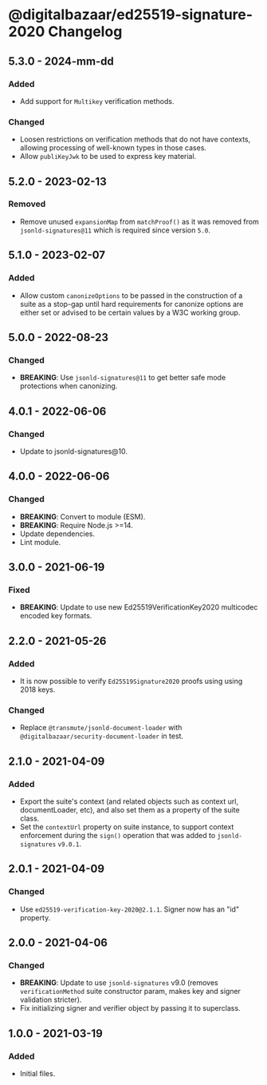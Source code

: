 # @digitalbazaar/ed25519-signature-2020 Changelog

## 5.3.0 - 2024-mm-dd

### Added
- Add support for `Multikey` verification methods.

### Changed
- Loosen restrictions on verification methods that do not have
  contexts, allowing processing of well-known types in those cases.
- Allow `publiKeyJwk` to be used to express key material.

## 5.2.0 - 2023-02-13

### Removed
- Remove unused `expansionMap` from `matchProof()` as it was removed
  from `jsonld-signatures@11` which is required since version `5.0`.

## 5.1.0 - 2023-02-07

### Added
- Allow custom `canonizeOptions` to be passed in the construction of
  a suite as a stop-gap until hard requirements for canonize options
  are either set or advised to be certain values by a W3C working group.

## 5.0.0 - 2022-08-23

### Changed
- **BREAKING**: Use `jsonld-signatures@11` to get better safe mode
  protections when canonizing.

## 4.0.1 - 2022-06-06

### Changed
- Update to jsonld-signatures@10.

## 4.0.0 - 2022-06-06

### Changed
- **BREAKING**: Convert to module (ESM).
- **BREAKING**: Require Node.js >=14.
- Update dependencies.
- Lint module.

## 3.0.0 - 2021-06-19

### Fixed

- **BREAKING**: Update to use new Ed25519VerificationKey2020 multicodec
  encoded key formats.

## 2.2.0 - 2021-05-26

### Added
- It is now possible to verify `Ed25519Signature2020` proofs using using
  2018 keys.

### Changed
- Replace `@transmute/jsonld-document-loader` with
  `@digitalbazaar/security-document-loader` in test.

## 2.1.0 - 2021-04-09

### Added
- Export the suite's context (and related objects such as context url,
  documentLoader, etc), and also set them as a property of the suite class.
- Set the `contextUrl` property on suite instance, to support context
  enforcement during the `sign()` operation that was added to `jsonld-signatures`
  `v9.0.1`.

## 2.0.1 - 2021-04-09

### Changed
- Use `ed25519-verification-key-2020@2.1.1`. Signer now has an "id" property.

## 2.0.0 - 2021-04-06

### Changed
- **BREAKING**: Update to use `jsonld-signatures` v9.0 (removes
  `verificationMethod` suite constructor param, makes key and signer validation
  stricter).
- Fix initializing signer and verifier object by passing it to superclass.

## 1.0.0 - 2021-03-19

### Added
- Initial files.
